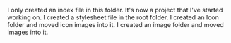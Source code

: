 I only created an index file in this folder.
It's now a project that I've started working on.
I created a stylesheet file in the root folder.
I created an Icon folder and moved icon images into it.
I created an image folder and moved images into it.
